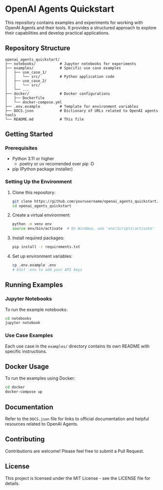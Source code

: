 # OpenAI Agents Quickstart

This repository contains examples and experiments for working with OpenAI Agents and their tools. It provides a structured approach to explore their capabilities and develop practical applications.

## Repository Structure

```
openai_agents_quickstart/
├── notebooks/           # Jupyter notebooks for experiments
├── examples/            # Specific use case examples
│   ├── use_case_1/
│   │   └── src/         # Python application code
│   ├── use_case_2/
│   │   └── src/
│   └── ...
├── docker/              # Docker configurations
│   ├── Dockerfile
│   └── docker-compose.yml
├── .env.example         # Template for environment variables
├── DOCS.json            # Dictionary of URLs related to OpenAI agents tools
└── README.md            # This file
```

## Getting Started

### Prerequisites

- Python 3.11 or higher
   - poetry or uv recomended over pip :D
- pip (Python package installer)

### Setting Up the Environment

1. Clone this repository:
   ```bash
   git clone https://github.com/yourusername/openai_agents_quickstart.git
   cd openai_agents_quickstart
   ```

2. Create a virtual environment:
   ```bash
   python -m venv env
   source env/bin/activate  # On Windows, use 'env\Scripts\activate'
   ```

3. Install required packages:
   ```bash
   pip install -r requirements.txt
   ```

4. Set up environment variables:
   ```bash
   cp .env.example .env
   # Edit .env to add your API keys
   ```

## Running Examples

### Jupyter Notebooks

To run the example notebooks:

```bash
cd notebooks
jupyter notebook
```

### Use Case Examples

Each use case in the `examples/` directory contains its own README with specific instructions.

## Docker Usage

To run the examples using Docker:

```bash
cd docker
docker-compose up
```

## Documentation

Refer to the `DOCS.json` file for links to official documentation and helpful resources related to OpenAI Agents.

## Contributing

Contributions are welcome! Please feel free to submit a Pull Request.

## License

This project is licensed under the MIT License - see the LICENSE file for details. 